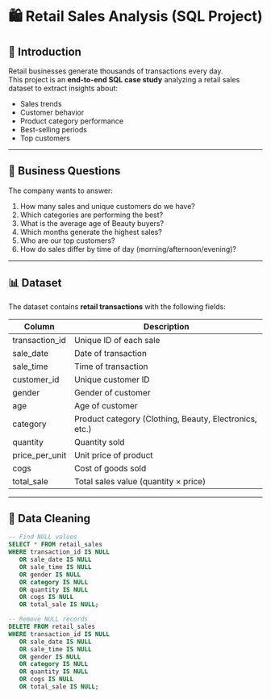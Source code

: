 # 🛍️ Retail Sales Analysis (SQL Project)

## 📌 Introduction
Retail businesses generate thousands of transactions every day.  
This project is an **end-to-end SQL case study** analyzing a retail sales dataset to extract insights about:
- Sales trends  
- Customer behavior  
- Product category performance  
- Best-selling periods  
- Top customers  

---

## 🎯 Business Questions
The company wants to answer:
1. How many sales and unique customers do we have?  
2. Which categories are performing the best?  
3. What is the average age of Beauty buyers?  
4. Which months generate the highest sales?  
5. Who are our top customers?  
6. How do sales differ by time of day (morning/afternoon/evening)?  

---

## 📊 Dataset
The dataset contains **retail transactions** with the following fields:

| Column          | Description                         |
|-----------------|-------------------------------------|
| transaction_id  | Unique ID of each sale              |
| sale_date       | Date of transaction                 |
| sale_time       | Time of transaction                 |
| customer_id     | Unique customer ID                  |
| gender          | Gender of customer                  |
| age             | Age of customer                     |
| category        | Product category (Clothing, Beauty, Electronics, etc.) |
| quantity        | Quantity sold                       |
| price_per_unit  | Unit price of product               |
| cogs            | Cost of goods sold                  |
| total_sale      | Total sales value (quantity × price)|

---

## 🧹 Data Cleaning
```sql
-- Find NULL values
SELECT * FROM retail_sales
WHERE transaction_id IS NULL
   OR sale_date IS NULL
   OR sale_time IS NULL
   OR gender IS NULL
   OR category IS NULL
   OR quantity IS NULL
   OR cogs IS NULL
   OR total_sale IS NULL;

-- Remove NULL records
DELETE FROM retail_sales
WHERE transaction_id IS NULL
   OR sale_date IS NULL
   OR sale_time IS NULL
   OR gender IS NULL
   OR category IS NULL
   OR quantity IS NULL
   OR cogs IS NULL
   OR total_sale IS NULL;
